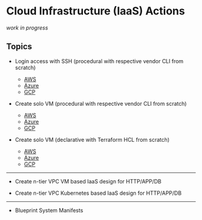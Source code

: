 # Cloud Infrastructure (IaaS) Actions
<i>work in progress</i>

## Topics

* Login access with SSH (procedural with respective vendor CLI from scratch)
   * [AWS](https://gist.github.com/realBjornRoden/36ee9bc937ec5bc03afba6f8b4275aa0#file-cloudactions-aws-login-md)
   * [Azure](https://gist.github.com/realBjornRoden/ca3ee0204e6506d6d8e0f6f7b2658e8a#file-cloudactions-azure-login-md)
   * [GCP](https://gist.github.com/realBjornRoden/3f2d63e0654163fbca659830ce9071c2#file-cloudactions-gcp-login-md)

* Create solo VM (procedural with respective vendor CLI from scratch)
   * [AWS](https://gist.github.com/realBjornRoden/2915399d2a8cd55eb374e92cbedf56f2#file-cloudactions-aws-solo-md)
   * [Azure](https://gist.github.com/realBjornRoden/14ddf0d4da8ecce616de1da7ce41bb66#file-cloudactions-azure-solo-md)
   * [GCP](https://gist.github.com/realBjornRoden/42924a06d352d438c58eb39d12923426#file-cloudactions-gcp-solo-md)

* Create solo VM (declarative with Terraform HCL from scratch)
   * [AWS](https://gist.github.com/realBjornRoden/3f73266675e56fb607956a7a3694c212#file-cloudactions-aws-terraform-md)
   * [Azure](https://gist.github.com/realBjornRoden/65814d3bd13da17937025907e40cef04#file-cloudactions-azure-terraform-md)
   * [GCP](https://gist.github.com/realBjornRoden/3c5d8e9c95511867e924860d8715e9bb#file-cloudactions-gcp-terraform-md)

***
  
* Create n-tier VPC VM based IaaS design for HTTP/APP/DB

* Create n-tier VPC Kubernetes based IaaS design for HTTP/APP/DB

***

* Blueprint System Manifests
